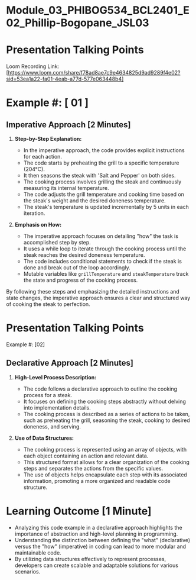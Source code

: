 # Module_03_PHIBOG534_BCL2401_E02_Phillip-Bogopane_JSL03

# Presentation Talking Points

Loom Recording Link: [https://www.loom.com/share/f78ad8ae7c9e4634825d9ad9289f4e02?sid=53ea1a22-fa01-4eab-a77d-577e063448b4] 

# Example #: [ 01 ]

## Imperative Approach [2 Minutes]

1. **Step-by-Step Explanation:**
   
   - In the imperative approach, the code provides explicit instructions for each action.
   - The code starts by preheating the grill to a specific temperature (204°C).
   - It then seasons the steak with 'Salt and Pepper' on both sides.
   - The cooking process involves grilling the steak and continuously measuring its internal temperature.
   - The code adjusts the grill temperature and cooking time based on the steak's weight and the desired doneness temperature.
   - The steak's temperature is updated incrementally by 5 units in each iteration.

3. **Emphasis on How:**
   - The imperative approach focuses on detailing "how" the task is accomplished step by step.
   - It uses a while loop to iterate through the cooking process until the steak reaches the desired doneness temperature.
   - The code includes conditional statements to check if the steak is done and break out of the loop 
    accordingly.
   - Mutable variables like `grillTemperature` and `steakTemperature` track the state and progress of 
   the cooking process.

By following these steps and emphasizing the detailed instructions and state changes, the imperative approach ensures a clear and structured way of cooking the steak to perfection.


# Presentation Talking Points

Example #: [02]

## Declarative Approach [2 Minutes]

1. **High-Level Process Description:**
   - The code follows a declarative approach to outline the cooking process for a steak.
   - It focuses on defining the cooking steps abstractly without delving into implementation details.
   - The cooking process is described as a series of actions to be taken, such as preheating the grill, seasoning the steak, cooking to desired doneness, and serving.

2. **Use of Data Structures:**
   - The cooking process is represented using an array of objects, with each object containing an action 
     and relevant data.
   - This structured format allows for a clear organization of the cooking steps and separates the 
     actions from the specific values.
   - The use of objects helps encapsulate each step with its associated information, promoting a more 
     organized and readable code structure.

# Learning Outcome [1 Minute]

- Analyzing this code example in a declarative approach highlights the importance of abstraction and 
  high-level planning in programming.
- Understanding the distinction between defining the "what" (declarative) versus the "how" (imperative) 
  in coding can lead to more modular and maintainable code.
- By utilizing data structures effectively to represent processes, developers can create scalable and 
  adaptable solutions for various scenarios.




